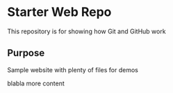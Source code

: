 # Starter Web Repo

This repository is for showing how Git and GitHub work

## Purpose

Sample website with plenty of files for demos

blabla
more content
